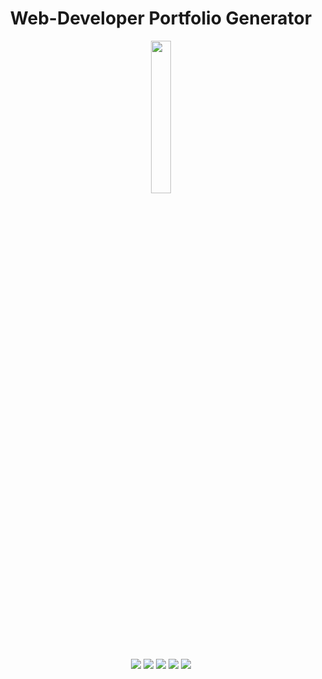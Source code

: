 <h1 align="center">Web-Developer Portfolio Generator</h1>

<p align="center">
 <img style="width:25%;" src="![logoe_tec-removebg-preview](https://user-images.githubusercontent.com/110999043/210457357-8ad70f99-4a65-4aaf-8001-a40a0e9cd136.png)
"/>
<p align="center">




  <p align="center">
    <img src="https://img.shields.io/badge/Javascript-yellow" />
    <img src="https://img.shields.io/badge/React-9cf" />
    <img src="https://img.shields.io/badge/-Node.js-green" />
    <img src="https://img.shields.io/badge/Express-brightgreen" />
    <img src="https://img.shields.io/badge/MongoDB-darkgreen" />


